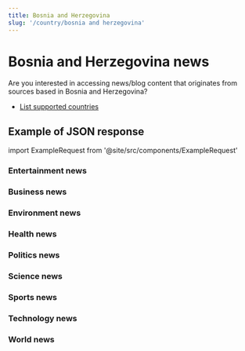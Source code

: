 ```yaml
---
title: Bosnia and Herzegovina
slug: '/country/bosnia and herzegovina'
---
```


# Bosnia and Herzegovina news

Are you interested in accessing news/blog content that originates from sources based in Bosnia and Herzegovina?

- [List supported countries](/get-articles/countries)

## Example of JSON response

import ExampleRequest from '@site/src/components/ExampleRequest'

### Entertainment news
<ExampleRequest url="https://apitube.io/v1/news/articles?limit=2&category=news/Arts_and_Entertainment&country=ba"></ExampleRequest>

### Business news
<ExampleRequest url="https://apitube.io/v1/news/articles?limit=2&category=news/Business&country=ba"></ExampleRequest>

### Environment news
<ExampleRequest url="https://apitube.io/v1/news/articles?limit=2&category=news/Environment&country=ba"></ExampleRequest>

### Health news
<ExampleRequest url="https://apitube.io/v1/news/articles?limit=2&category=news/Health&country=ba"></ExampleRequest>

### Politics news
<ExampleRequest url="https://apitube.io/v1/news/articles?limit=2&category=news/Politics&country=ba"></ExampleRequest>

### Science news
<ExampleRequest url="https://apitube.io/v1/news/articles?limit=2&category=news/Science&country=ba"></ExampleRequest>

### Sports news
<ExampleRequest url="https://apitube.io/v1/news/articles?limit=2&category=news/Sports&country=ba"></ExampleRequest>

### Technology news
<ExampleRequest url="https://apitube.io/v1/news/articles?limit=2&category=news/Technology&country=ba"></ExampleRequest>

### World news
<ExampleRequest url="https://apitube.io/v1/news/articles?limit=2&category=news/World&country=ba"></ExampleRequest>

